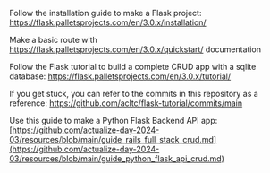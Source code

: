 Follow the installation guide to make a Flask project: https://flask.palletsprojects.com/en/3.0.x/installation/

Make a basic route with https://flask.palletsprojects.com/en/3.0.x/quickstart/ documentation

Follow the Flask tutorial to build a complete CRUD app with a sqlite database:
https://flask.palletsprojects.com/en/3.0.x/tutorial/

If you get stuck, you can refer to the commits in this repository as a reference:
https://github.com/acltc/flask-tutorial/commits/main


Use this guide to make a Python Flask Backend API app: [https://github.com/actualize-day-2024-03/resources/blob/main/guide_rails_full_stack_crud.md](https://github.com/actualize-day-2024-03/resources/blob/main/guide_python_flask_api_crud.md)

